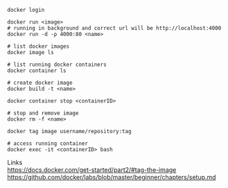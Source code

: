 ```
docker login

docker run <image>
# running in background and correct url will be http://localhost:4000
docker run -d -p 4000:80 <name>

# list docker images
docker image ls

# list running docker containers
docker container ls

# create docker image 
docker build -t <name>

docker container stop <containerID>

# stop and remove image
docker rm -f <name>

docker tag image username/repository:tag

# access running container
docker exec -it <containerID> bash
```

Links   
https://docs.docker.com/get-started/part2/#tag-the-image   
https://github.com/docker/labs/blob/master/beginner/chapters/setup.md
